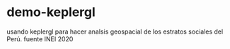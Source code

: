 # demo-keplergl
usando keplergl para hacer analsis geospacial de los estratos sociales del Perú. fuente INEI 2020

